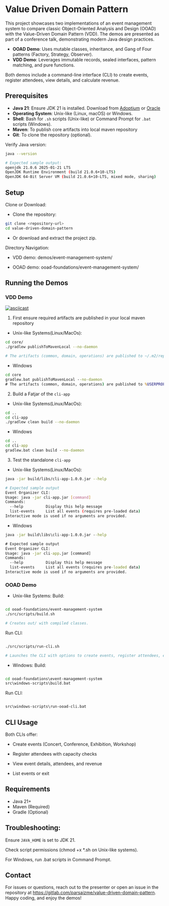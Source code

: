 # Value Driven Domain Pattern

This project showcases two implementations of an event management system to compare classic Object-Oriented Analysis and Design (OOAD) with the Value-Driven Domain Pattern (VDD). The demos are presented as part of a conference talk, demonstrating modern Java design practices.

- **OOAD Demo**: Uses mutable classes, inheritance, and Gang of Four patterns (Factory, Strategy, Observer).
- **VDD Demo**: Leverages immutable records, sealed interfaces, pattern matching, and pure functions.

Both demos include a command-line interface (CLI) to create events, register attendees, view details, and calculate revenue.

## Prerequisites

- **Java 21**: Ensure JDK 21 is installed. Download from [Adoptium](https://adoptium.net/) or [Oracle](https://www.oracle.com/java/technologies/downloads/#java21)
- **Operating System**: Unix-like (Linux, macOS) or Windows.
- **Shell**: Bash for `.sh` scripts (Unix-like) or Command Prompt for `.bat` scripts (Windows).
- **Maven**: To publish core artifacts into local maven repository
- **Git**: To clone the repository (optional).

Verify Java version:
```bash
java --version

# Expected sample output:
openjdk 21.0.6 2025-01-21 LTS
OpenJDK Runtime Environment (build 21.0.6+10-LTS)
OpenJDK 64-Bit Server VM (build 21.0.6+10-LTS, mixed mode, sharing)
```


## Setup
Clone or Download:  

* Clone the repository:
```bash
git clone <repository-url>
cd value-driven-domain-pattern
```

* Or download and extract the project zip.


Directory Navigation:  

* VDD demo: demos/event-management-system/

* OOAD demo: ooad-foundations/event-management-system/

## Running the Demos

### VDD Demo

[![asciicast](https://asciinema.org/a/Y0HXrJEQAMtRf0bmdHQfwrhfx.svg)](https://asciinema.org/a/Y0HXrJEQAMtRf0bmdHQfwrhfx)

1. First ensure required artifacts are published in your local maven repository

* Unix-like Systems(Linux/MacOs):

```bash
cd core/
./gradlew publishToMavenLocal --no-daemon

# The artifacts (common, domain, operations) are published to ~/.m2/repository/com/example/core/
```

* Windows
```cmd
cd core
gradlew.bat publishToMavenLocal --no-daemon
# The artifacts (common, domain, operations) are published to %USERPROFILE%\.m2\repository\com\example\core\
```

2. Build a Fatjar of the `cli-app`

* Unix-like Systems(Linux/MacOs):
```bash
cd ..
cd cli-app
./gradlew clean build --no-daemon
```

* Windows
```cmd
cd ..
cd cli-app
gradlew.bat clean build --no-daemon
```

3. Test the standalone `cli-app`

* Unix-like Systems(Linux/MacOs):
```bash
java -jar build/libs/cli-app-1.0.0.jar --help

# Expected sample output
Event Organizer CLI:
Usage: java -jar cli-app.jar [command]
Commands:
  --help          Display this help message
  list-events     List all events (requires pre-loaded data)
Interactive mode is used if no arguments are provided.
```

* Windows
```cmd
java -jar build\libs\cli-app-1.0.0.jar --help

# Expected sample output
Event Organizer CLI:
Usage: java -jar cli-app.jar [command]
Commands:
  --help          Display this help message
  list-events     List all events (requires pre-loaded data)
Interactive mode is used if no arguments are provided.
```

### OOAD Demo
* Unix-like Systems:
Build:
```bash

cd ooad-foundations/event-management-system
./src/scripts/build.sh

# Creates out/ with compiled classes.
```
Run CLI:

```bash

./src/scripts/run-cli.sh

# Launches the CLI with options to create events, register attendees, etc.
```

* Windows:
Build:  
```cmd

cd ooad-foundations\event-management-system
src\windows-scripts\build.bat
```
Run CLI:  
```cmd

src\windows-scripts\run-ooad-cli.bat
```

## CLI Usage
Both CLIs offer:  
* Create events (Concert, Conference, Exhibition, Workshop)

* Register attendees with capacity checks

* View event details, attendees, and revenue

* List events or exit

## Requirements
- Java 21+
- Maven (Required)
- Gradle (Optional)

## Troubleshooting:
Ensure `JAVA_HOME` is set to JDK 21.

Check script permissions (chmod +x *.sh on Unix-like systems).

For Windows, run .bat scripts in Command Prompt.

## Contact
For issues or questions, reach out to the presenter or open an issue in the repository at https://gitlab.com/parsaizme/value-driven-domain-pattern.
Happy coding, and enjoy the demos!


